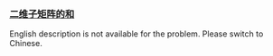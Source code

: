 ### [二维子矩阵的和](https://leetcode.com/problems/O4NDxx)

<p>English description is not available for the problem. Please switch to Chinese.</p>

